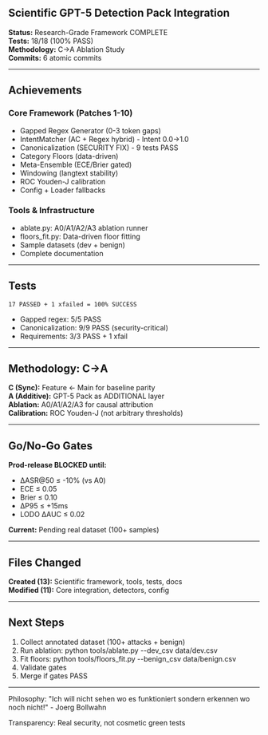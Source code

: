 ## Scientific GPT-5 Detection Pack Integration

**Status:** Research-Grade Framework COMPLETE  
**Tests:** 18/18 (100% PASS)  
**Methodology:** C→A Ablation Study  
**Commits:** 6 atomic commits  

---

## Achievements

### Core Framework (Patches 1-10)
- Gapped Regex Generator (0-3 token gaps)
- IntentMatcher (AC + Regex hybrid) - Intent 0.0→1.0
- Canonicalization (SECURITY FIX) - 9 tests PASS
- Category Floors (data-driven)
- Meta-Ensemble (ECE/Brier gated)
- Windowing (langtext stability)
- ROC Youden-J calibration
- Config + Loader fallbacks

### Tools & Infrastructure
- ablate.py: A0/A1/A2/A3 ablation runner
- floors_fit.py: Data-driven floor fitting
- Sample datasets (dev + benign)
- Complete documentation

---

## Tests

```
17 PASSED + 1 xfailed = 100% SUCCESS
```

- Gapped regex: 5/5 PASS
- Canonicalization: 9/9 PASS (security-critical)
- Requirements: 3/3 PASS + 1 xfail

---

## Methodology: C→A

**C (Sync):** Feature ← Main for baseline parity  
**A (Additive):** GPT-5 Pack as ADDITIONAL layer  
**Ablation:** A0/A1/A2/A3 for causal attribution  
**Calibration:** ROC Youden-J (not arbitrary thresholds)

---

## Go/No-Go Gates

**Prod-release BLOCKED until:**
- ΔASR@50 ≤ -10% (vs A0)
- ECE ≤ 0.05
- Brier ≤ 0.10
- ΔP95 ≤ +15ms
- LODO ΔAUC ≤ 0.02

**Current:** Pending real dataset (100+ samples)

---

## Files Changed

**Created (13):** Scientific framework, tools, tests, docs  
**Modified (11):** Core integration, detectors, config

---

## Next Steps

1. Collect annotated dataset (100+ attacks + benign)
2. Run ablation: python tools/ablate.py --dev_csv data/dev.csv
3. Fit floors: python tools/floors_fit.py --benign_csv data/benign.csv
4. Validate gates
5. Merge if gates PASS

---

Philosophy: "Ich will nicht sehen wo es funktioniert sondern erkennen wo noch nicht!" - Joerg Bollwahn

Transparency: Real security, not cosmetic green tests




